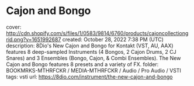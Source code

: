 # Cajon and Bongo

cover: http://cdn.shopify.com/s/files/1/0583/9814/6760/products/cajoncollectiongrid.png?v=1651992687
created: October 28, 2022 7:38 PM (UTC)
description: 8Dio's New Cajon and Bongo for Kontakt (VST, AU, AAX) features 8 deep-sampled Instruments (4 Bongos, 2 Cajon Drums, 2 CJ Snares) and 3 Ensembles (Bongo, Cajon, & Combi Ensembles). The New Cajon and Bongo features 8 presets and a variety of FX.
folder: BOOKMRKS-MTHRFCKR / MEDIA-MTHRFCKR / Audio / Pro Audio / VSTI
tags: vsti
url: https://8dio.com/instrument/the-new-cajon-and-bongo